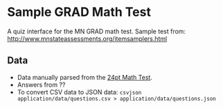 # Sample GRAD Math Test

A quiz interface for the MN GRAD math test.  Sample test from: http://www.mnstateassessments.org/itemsamplers.html

## Data

* Data manually parsed from the [24pt Math Test](http://www.mnstateassessments.org/resources/ItemSamplers/GRAD_MATH_SAMPLER_24PT.pdf).
* Answers from ??
* To convert CSV data to JSON data: ```csvjson application/data/questions.csv > application/data/questions.json```